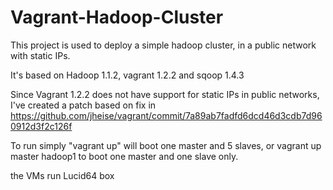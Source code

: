 Vagrant-Hadoop-Cluster
======================

This project is used to deploy a simple hadoop cluster, in a public network with static IPs.

It's based on Hadoop 1.1.2, vagrant 1.2.2 and sqoop 1.4.3

Since Vagrant 1.2.2 does not have support for static IPs in public networks, I've created a patch based on fix in https://github.com/jheise/vagrant/commit/7a89ab7fadfd6dcd46d3cdb7d960912d3f2c126f

To run simply "vagrant up" will boot one master and 5 slaves, 
or vagrant up master hadoop1 to boot one master and one slave only.

the VMs run Lucid64 box
